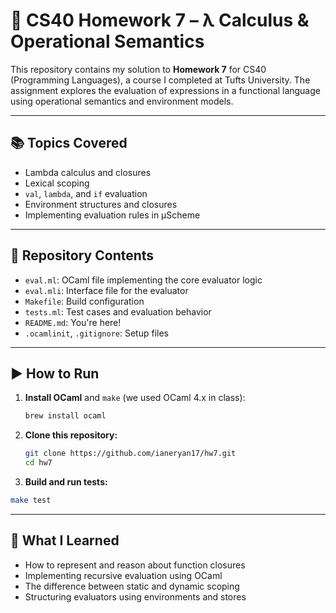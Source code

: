 # 🧠 CS40 Homework 7 – λ Calculus & Operational Semantics

This repository contains my solution to **Homework 7** for CS40 (Programming Languages), a course I completed at Tufts University. The assignment explores the evaluation of expressions in a functional language using operational semantics and environment models.

---

## 📚 Topics Covered

- Lambda calculus and closures
- Lexical scoping
- `val`, `lambda`, and `if` evaluation
- Environment structures and closures
- Implementing evaluation rules in μScheme

---

## 📂 Repository Contents

- `eval.ml`: OCaml file implementing the core evaluator logic
- `eval.mli`: Interface file for the evaluator
- `Makefile`: Build configuration
- `tests.ml`: Test cases and evaluation behavior
- `README.md`: You're here!
- `.ocamlinit`, `.gitignore`: Setup files

---

## ▶️ How to Run

1. **Install OCaml** and `make` (we used OCaml 4.x in class):
   ```bash
   brew install ocaml
    ```

2. **Clone this repository:**
   ```bash
   git clone https://github.com/ianeryan17/hw7.git
   cd hw7
   ```

3. **Build and run tests:**
  ```bash
  make test
  ```

---

## 🧠 What I Learned

- How to represent and reason about function closures
- Implementing recursive evaluation using OCaml
- The difference between static and dynamic scoping
- Structuring evaluators using environments and stores
